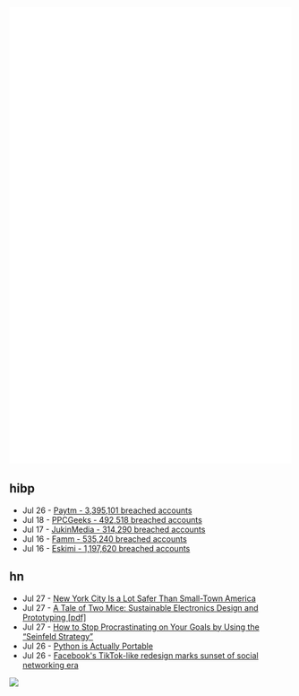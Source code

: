 ![Metrics](https://raw.githubusercontent.com/phixion/phixion/master/metrics.svg)

## hibp

<!--
for https://github.com/phixion/phixion/blob/main/.github/workflows/feeds.yml
-->
<!--START_SECTION:haveibeenpwnd-->
- Jul 26 - [Paytm - 3,395,101 breached accounts](https://haveibeenpwned.com/PwnedWebsites#Paytm)
- Jul 18 - [PPCGeeks - 492,518 breached accounts](https://haveibeenpwned.com/PwnedWebsites#PPCGeeks)
- Jul 17 - [JukinMedia - 314,290 breached accounts](https://haveibeenpwned.com/PwnedWebsites#JukinMedia)
- Jul 16 - [Famm - 535,240 breached accounts](https://haveibeenpwned.com/PwnedWebsites#Famm)
- Jul 16 - [Eskimi - 1,197,620 breached accounts](https://haveibeenpwned.com/PwnedWebsites#Eskimi)
<!--END_SECTION:haveibeenpwnd-->

## hn

<!--
for https://github.com/phixion/phixion/blob/main/.github/workflows/feeds.yml
-->
<!--START_SECTION:hn-->
- Jul 27 - [New York City Is a Lot Safer Than Small-Town America](https://www.bloomberg.com/opinion/articles/2022-06-07/is-new-york-city-more-dangerous-than-rural-america)
- Jul 27 - [A Tale of Two Mice: Sustainable Electronics Design and Prototyping [pdf]](https://homes.cs.washington.edu/~vsiyer/Papers/biomouse-chi22.pdf)
- Jul 27 - [How to Stop Procrastinating on Your Goals by Using the “Seinfeld Strategy”](https://jamesclear.com/stop-procrastinating-seinfeld-strategy)
- Jul 26 - [Python is Actually Portable](https://ahgamut.github.io/2021/07/13/ape-python/)
- Jul 26 - [Facebook's TikTok-like redesign marks sunset of social networking era](https://www.axios.com/2022/07/25/sunset-social-network-facebook-tiktok)
<!--END_SECTION:hn-->

<!--
for https://yhype.me
-->
![](https://hit.yhype.me/github/profile?user_id=13013670)
